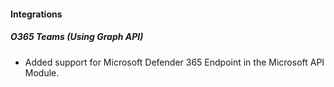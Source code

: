 
#### Integrations

##### O365 Teams (Using Graph API)

- Added support for Microsoft Defender 365 Endpoint in the Microsoft API Module.
